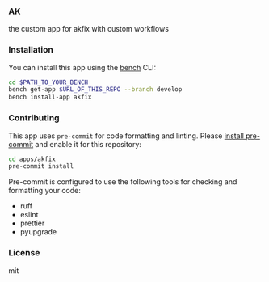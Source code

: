 ### AK

the custom app for akfix with custom workflows

### Installation

You can install this app using the [bench](https://github.com/frappe/bench) CLI:

```bash
cd $PATH_TO_YOUR_BENCH
bench get-app $URL_OF_THIS_REPO --branch develop
bench install-app akfix
```

### Contributing

This app uses `pre-commit` for code formatting and linting. Please [install pre-commit](https://pre-commit.com/#installation) and enable it for this repository:

```bash
cd apps/akfix
pre-commit install
```

Pre-commit is configured to use the following tools for checking and formatting your code:

- ruff
- eslint
- prettier
- pyupgrade

### License

mit
